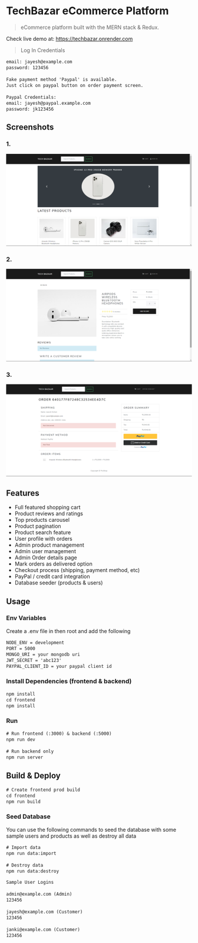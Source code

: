# TechBazar eCommerce Platform

> eCommerce platform built with the MERN stack & Redux.

Check live demo at: https://techbazar.onrender.com

> Log In Credentials
```
email: jayesh@example.com
password: 123456

Fake payment method 'Paypal' is available.
Just click on paypal button on order payment screen.

Paypal Credentials:
email: jayesh@paypal.example.com
password: jk123456

```
## Screenshots
### 1.
![Screenchot](https://github.com/ShivaMaurya06/techbazar/blob/main/uploads/app_pic1.png)
### 2.
![screenshot](https://github.com/ShivaMaurya06/techbazar/blob/main/uploads/app_pic2.png)
### 3.
![screenshot](https://github.com/ShivaMaurya06/techbazar/blob/main/uploads/app_pic3.png)

## Features

- Full featured shopping cart
- Product reviews and ratings
- Top products carousel
- Product pagination
- Product search feature
- User profile with orders
- Admin product management
- Admin user management
- Admin Order details page
- Mark orders as delivered option
- Checkout process (shipping, payment method, etc)
- PayPal / credit card integration
- Database seeder (products & users)

## Usage

### Env Variables

Create a .env file in then root and add the following

```
NODE_ENV = development
PORT = 5000
MONGO_URI = your mongodb uri
JWT_SECRET = 'abc123'
PAYPAL_CLIENT_ID = your paypal client id
```

### Install Dependencies (frontend & backend)

```
npm install
cd frontend
npm install
```

### Run

```
# Run frontend (:3000) & backend (:5000)
npm run dev

# Run backend only
npm run server
```

## Build & Deploy

```
# Create frontend prod build
cd frontend
npm run build
```
### Seed Database

You can use the following commands to seed the database with some sample users and products as well as destroy all data

```
# Import data
npm run data:import

# Destroy data
npm run data:destroy
```

```
Sample User Logins

admin@example.com (Admin)
123456

jayesh@example.com (Customer)
123456

janki@example.com (Customer)
123456
```



